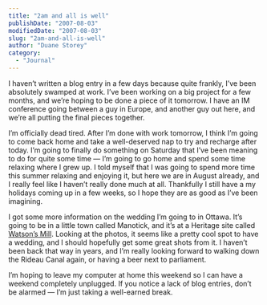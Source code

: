 ```yaml
---
title: "2am and all is well"
publishDate: "2007-08-03"
modifiedDate: "2007-08-03"
slug: "2am-and-all-is-well"
author: "Duane Storey"
category:
  - "Journal"
---
```


I haven’t written a blog entry in a few days because quite frankly, I’ve been absolutely swamped at work. I’ve been working on a big project for a few months, and we’re hoping to be done a piece of it tomorrow. I have an IM conference going between a guy in Europe, and another guy out here, and we’re all putting the final pieces together.

I’m officially dead tired. After I’m done with work tomorrow, I think I’m going to come back home and take a well-deserved nap to try and recharge after today. I’m going to finally do something on Saturday that I’ve been meaning to do for quite some time — I’m going to go home and spend some time relaxing where I grew up. I told myself that I was going to spend more time this summer relaxing and enjoying it, but here we are in August already, and I really feel like I haven’t really done much at all. Thankfully I still have a my holidays coming up in a few weeks, so I hope they are as good as I’ve been imagining.

I got some more information on the wedding I’m going to in Ottawa. It’s going to be in a little town called Manotick, and it’s at a Heritage site called [Watson’s Mill](http://www.watsonsmill.com/Home.html). Looking at the photos, it seems like a pretty cool spot to have a wedding, and I should hopefully get some great shots from it. I haven’t been back that way in years, and I’m really looking forward to walking down the Rideau Canal again, or having a beer next to parliament.

I’m hoping to leave my computer at home this weekend so I can have a weekend completely unplugged. If you notice a lack of blog entries, don’t be alarmed — I’m just taking a well-earned break.